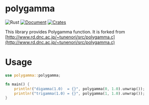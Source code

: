 # polygamma

![Rust](https://github.com/suzusuzu/polygamma/workflows/Rust/badge.svg) 
[![Document](https://docs.rs/polygamma/badge.svg)](https://docs.rs/polygamma) 
[![Crates](https://img.shields.io/crates/v/polygamma.svg)](https://crates.io/crates/polygamma)

This library provides Polygamma function.
It is forked from [http://www.rd.dnc.ac.jp/~tunenori/src/polygamma.c](http://www.rd.dnc.ac.jp/~tunenori/src/polygamma.c)

# Usage

```rust
use polygamma::polygamma;

fn main() {
    println!("digamma(1.0)  = {}", polygamma(0, 1.0).unwrap());
    println!("trigamma(1.0) = {}", polygamma(1, 1.0).unwrap());
}
```
